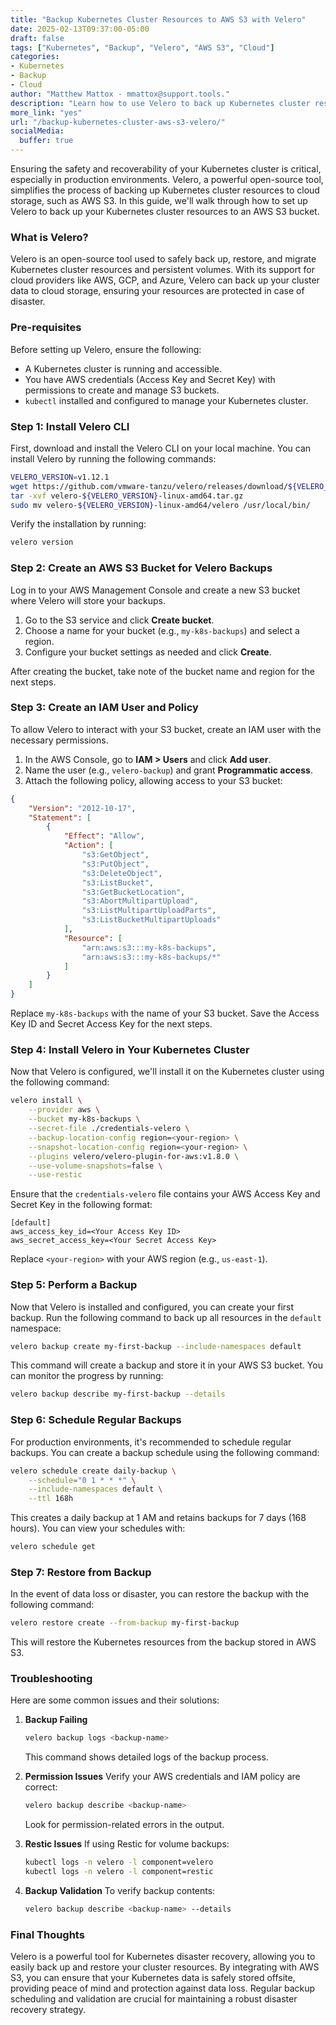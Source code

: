 ```yaml
---
title: "Backup Kubernetes Cluster Resources to AWS S3 with Velero"  
date: 2025-02-13T09:37:00-05:00  
draft: false  
tags: ["Kubernetes", "Backup", "Velero", "AWS S3", "Cloud"]  
categories:  
- Kubernetes  
- Backup  
- Cloud  
author: "Matthew Mattox - mmattox@support.tools."  
description: "Learn how to use Velero to back up Kubernetes cluster resources to AWS S3, ensuring data resilience and disaster recovery."  
more_link: "yes"  
url: "/backup-kubernetes-cluster-aws-s3-velero/"
socialMedia:  
  buffer: true
---
```


Ensuring the safety and recoverability of your Kubernetes cluster is critical, especially in production environments. Velero, a powerful open-source tool, simplifies the process of backing up Kubernetes cluster resources to cloud storage, such as AWS S3. In this guide, we'll walk through how to set up Velero to back up your Kubernetes cluster resources to an AWS S3 bucket.

<!--more-->

### What is Velero?

Velero is an open-source tool used to safely back up, restore, and migrate Kubernetes cluster resources and persistent volumes. With its support for cloud providers like AWS, GCP, and Azure, Velero can back up your cluster data to cloud storage, ensuring your resources are protected in case of disaster.

### Pre-requisites

Before setting up Velero, ensure the following:

- A Kubernetes cluster is running and accessible.
- You have AWS credentials (Access Key and Secret Key) with permissions to create and manage S3 buckets.
- `kubectl` installed and configured to manage your Kubernetes cluster.

### Step 1: Install Velero CLI

First, download and install the Velero CLI on your local machine. You can install Velero by running the following commands:

```bash
VELERO_VERSION=v1.12.1
wget https://github.com/vmware-tanzu/velero/releases/download/${VELERO_VERSION}/velero-${VELERO_VERSION}-linux-amd64.tar.gz
tar -xvf velero-${VELERO_VERSION}-linux-amd64.tar.gz
sudo mv velero-${VELERO_VERSION}-linux-amd64/velero /usr/local/bin/
```

Verify the installation by running:

```bash
velero version
```

### Step 2: Create an AWS S3 Bucket for Velero Backups

Log in to your AWS Management Console and create a new S3 bucket where Velero will store your backups.

1. Go to the S3 service and click **Create bucket**.
2. Choose a name for your bucket (e.g., `my-k8s-backups`) and select a region.
3. Configure your bucket settings as needed and click **Create**.

After creating the bucket, take note of the bucket name and region for the next steps.

### Step 3: Create an IAM User and Policy

To allow Velero to interact with your S3 bucket, create an IAM user with the necessary permissions.

1. In the AWS Console, go to **IAM > Users** and click **Add user**.
2. Name the user (e.g., `velero-backup`) and grant **Programmatic access**.
3. Attach the following policy, allowing access to your S3 bucket:

```json
{
    "Version": "2012-10-17",
    "Statement": [
        {
            "Effect": "Allow",
            "Action": [
                "s3:GetObject",
                "s3:PutObject",
                "s3:DeleteObject",
                "s3:ListBucket",
                "s3:GetBucketLocation",
                "s3:AbortMultipartUpload",
                "s3:ListMultipartUploadParts",
                "s3:ListBucketMultipartUploads"
            ],
            "Resource": [
                "arn:aws:s3:::my-k8s-backups",
                "arn:aws:s3:::my-k8s-backups/*"
            ]
        }
    ]
}
```

Replace `my-k8s-backups` with the name of your S3 bucket. Save the Access Key ID and Secret Access Key for the next steps.

### Step 4: Install Velero in Your Kubernetes Cluster

Now that Velero is configured, we'll install it on the Kubernetes cluster using the following command:

```bash
velero install \
    --provider aws \
    --bucket my-k8s-backups \
    --secret-file ./credentials-velero \
    --backup-location-config region=<your-region> \
    --snapshot-location-config region=<your-region> \
    --plugins velero/velero-plugin-for-aws:v1.8.0 \
    --use-volume-snapshots=false \
    --use-restic
```

Ensure that the `credentials-velero` file contains your AWS Access Key and Secret Key in the following format:

```plaintext
[default]
aws_access_key_id=<Your Access Key ID>
aws_secret_access_key=<Your Secret Access Key>
```

Replace `<your-region>` with your AWS region (e.g., `us-east-1`).

### Step 5: Perform a Backup

Now that Velero is installed and configured, you can create your first backup. Run the following command to back up all resources in the `default` namespace:

```bash
velero backup create my-first-backup --include-namespaces default
```

This command will create a backup and store it in your AWS S3 bucket. You can monitor the progress by running:

```bash
velero backup describe my-first-backup --details
```

### Step 6: Schedule Regular Backups

For production environments, it's recommended to schedule regular backups. You can create a backup schedule using the following command:

```bash
velero schedule create daily-backup \
    --schedule="0 1 * * *" \
    --include-namespaces default \
    --ttl 168h
```

This creates a daily backup at 1 AM and retains backups for 7 days (168 hours). You can view your schedules with:

```bash
velero schedule get
```

### Step 7: Restore from Backup

In the event of data loss or disaster, you can restore the backup with the following command:

```bash
velero restore create --from-backup my-first-backup
```

This will restore the Kubernetes resources from the backup stored in AWS S3.

### Troubleshooting

Here are some common issues and their solutions:

1. **Backup Failing**
   ```bash
   velero backup logs <backup-name>
   ```
   This command shows detailed logs of the backup process.

2. **Permission Issues**
   Verify your AWS credentials and IAM policy are correct:
   ```bash
   velero backup describe <backup-name>
   ```
   Look for permission-related errors in the output.

3. **Restic Issues**
   If using Restic for volume backups:
   ```bash
   kubectl logs -n velero -l component=velero
   kubectl logs -n velero -l component=restic
   ```

4. **Backup Validation**
   To verify backup contents:
   ```bash
   velero backup describe <backup-name> --details
   ```

### Final Thoughts

Velero is a powerful tool for Kubernetes disaster recovery, allowing you to easily back up and restore your cluster resources. By integrating with AWS S3, you can ensure that your Kubernetes data is safely stored offsite, providing peace of mind and protection against data loss. Regular backup scheduling and validation are crucial for maintaining a robust disaster recovery strategy.
